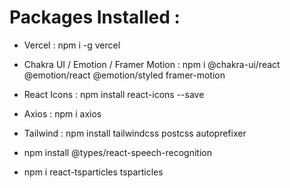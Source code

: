 # Packages Installed :

- Vercel : npm i -g vercel

- Chakra UI / Emotion / Framer Motion : npm i @chakra-ui/react @emotion/react @emotion/styled framer-motion

- React Icons : npm install react-icons --save

- Axios : npm i axios

- Tailwind : npm install tailwindcss postcss autoprefixer

- npm install @types/react-speech-recognition

- npm i react-tsparticles tsparticles
